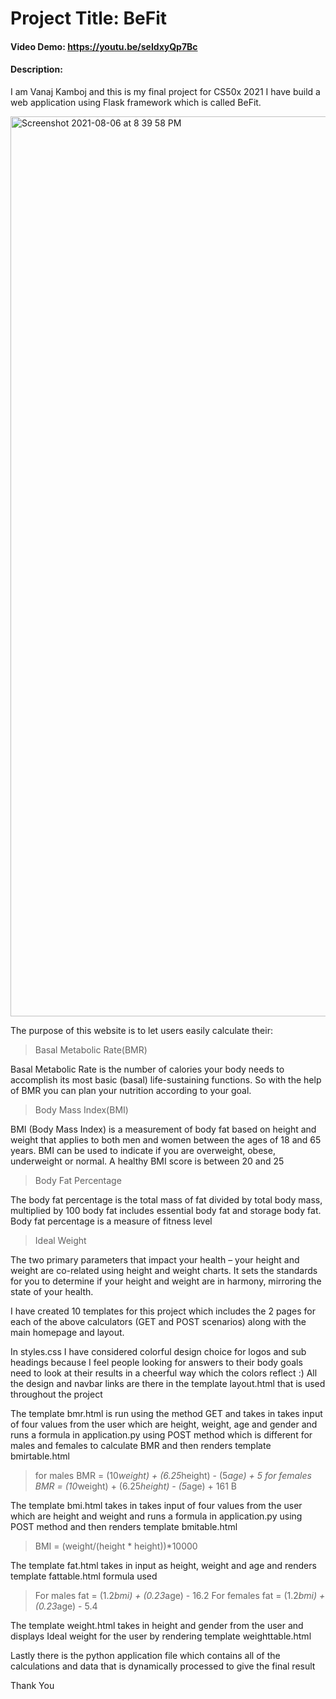 # Project Title: BeFit
#### Video Demo:  https://youtu.be/seIdxyQp7Bc
#### Description:
I am Vanaj Kamboj and this is my final project for CS50x 2021
I have build a web application using Flask framework which is called BeFit.


<img width="1440" alt="Screenshot 2021-08-06 at 8 39 58 PM" src="https://user-images.githubusercontent.com/62696144/128532068-f501a3d1-bbf4-4904-9a6f-385df6ea0ee5.png">


The purpose of this website is to let users easily calculate their:
> Basal Metabolic Rate(BMR)

Basal Metabolic Rate is the number of calories your body needs to accomplish its most basic (basal) life-sustaining functions.
So with the help of BMR you can plan your nutrition according to your goal.

> Body Mass Index(BMI)

BMI (Body Mass Index) is a measurement of body fat based on height and weight that applies to both men and women between the
ages of 18 and 65 years. BMI can be used to indicate if you are overweight, obese, underweight or normal. A healthy BMI score
is between 20 and 25

> Body Fat Percentage

The body fat percentage is the total mass of fat divided by total body mass, multiplied by 100 body fat includes essential
body fat and storage body fat. Body fat percentage is a measure of fitness level
> Ideal Weight

The two primary parameters that impact your health – your height and weight are co-related using height and weight charts.
It sets the standards for you to determine if your height and weight are in harmony, mirroring the state of your health.


I have created 10 templates for this project which includes the 2 pages for each of the above
calculators (GET and POST scenarios) along with the main homepage and layout.

In styles.css I have considered colorful design choice for logos and sub headings because I feel people looking
for answers to their body goals need to look at their results in a cheerful way which the colors
reflect :)
All the design and navbar links are there in the template layout.html that is used throughout the project

The template bmr.html is run using the method GET and takes in takes input of four values from the user which are height, weight, age and gender
and runs a formula in application.py using POST method which is different for males and females to calculate BMR
and then renders template bmirtable.html
> for males BMR = (10*weight) + (6.25*height) - (5*age) + 5
> for females BMR = (10*weight) + (6.25*height) - (5*age) + 161
B


The template bmi.html takes in takes input of four values from the user which are height and weight
and runs a formula in application.py using POST method and then renders template bmitable.html
> BMI = (weight/(height * height))*10000

The template fat.html takes in input as height, weight and age and renders template fattable.html
formula used
> For males fat = (1.2*bmi) + (0.23*age) - 16.2
> For females fat = (1.2*bmi) + (0.23*age) - 5.4

The template weight.html takes in height and gender from the user and displays Ideal weight for the user
by rendering template weighttable.html

Lastly there is the python application file which contains all of the calculations and data that is
dynamically processed to give the final result

Thank You
